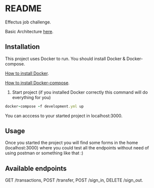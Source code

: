 # README

Effectus job challenge. 

Basic Architecture [here](https://docs.google.com/document/d/1QzLm_zp9dTbId4I9fWJu6i162-ehMPVgepQwwpa2GZE/).

## Installation

This project uses Docker to run. You should install Docker & Docker-compose. 

[How to install Docker](https://docs.docker.com/engine/install/ubuntu/).

[How to install Docker-compose](https://docs.docker.com/compose/install/).

1. Start project (if you installed Docker correctly this command will do everything for you)
  ```ruby
  docker-compose -f development.yml up
  ```

You can acccess to your started project in localhost:3000. 
## Usage

Once you started the project you will find some forms in the home (localhost:3000) where you could test all the endpoints without need of using postman or something like that :)

## Available endpoints

GET /transactions, POST /transfer, POST /sign_in, DELETE /sign_out.
